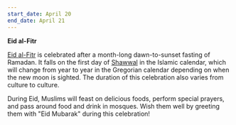 ```yaml
---
start_date: April 20
end_date: April 21
---
```


**Eid al-Fitr**

[Eid al-Fitr](https://en.wikipedia.org/wiki/Eid_al-Fitr) is celebrated after a month-long dawn-to-sunset fasting of Ramadan. It falls on the first day of [Shawwal](https://en.wikipedia.org/wiki/Shawwal) in the Islamic calendar, which will change from year to year in the Gregorian calendar depending on when the new moon is sighted. The duration of this celebration also varies from culture to culture.

During Eid, Muslims will feast on delicious foods, perform special prayers, and pass around food and drink in mosques. Wish them well by greeting them with "Eid Mubarak" during this celebration!